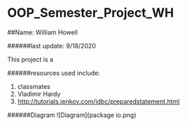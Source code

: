# OOP_Semester_Project_WH
##Name: William Howell

######last update: 9/18/2020


This project is a 


######resources used include: 
1. classmates
1. Vladimir Hardy
1. http://tutorials.jenkov.com/jdbc/preparedstatement.html

######Diagram
![Diagram](package io.png)
